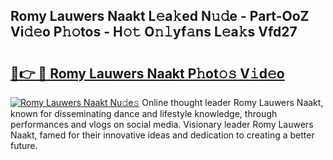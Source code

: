 ## Romy Lauwers Naakt L𝚎a𝚔ed N𝚞𝚍e - Part-OoZ Vi𝚍𝚎o P𝚑𝚘tos - H𝚘𝚝 O𝚗𝚕yf𝚊ns L𝚎a𝚔s Vfd27

# <h2><a href="http://kf1r6o1.oniu.top/?m=Romy+Lauwers+Naakt">🔗👉 🔴 Romy Lauwers Naakt P𝚑ot𝚘𝚜 V𝚒d𝚎o</a></h2>

[![Romy Lauwers Naakt Nu𝚍e𝚜](https://i.imgur.com/0qMVB7G.gif)](http://kf1r6o1.oniu.top/?m=Romy+Lauwers+Naakt)
Online thought leader Romy Lauwers Naakt, known for disseminating dance and lifestyle knowledge, through performances and vlogs on social media. Visionary leader Romy Lauwers Naakt, famed for their innovative ideas and dedication to creating a better future.  
